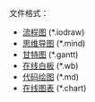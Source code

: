文件格式：
* [流程图](https://www.matools.com/diagram) (*.iodraw)
* [思维导图](https://www.matools.com/mind) (*.mind)
* [甘特图](https://www.matools.com/gantt) (*.gantt)
* [在线白板](https://www.matools.com/whiteboard) (*.wb)
* [代码绘图](https://www.matools.com/codechart) (*.md)
* [在线图表](https://www.matools.com/chart) (*.chart)

